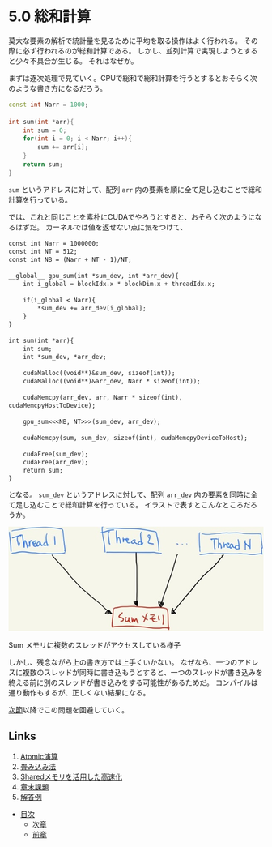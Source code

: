 # 5.0 総和計算
莫大な要素の解析で統計量を見るために平均を取る操作はよく行われる。
その際に必ず行われるのが総和計算である。
しかし、並列計算で実現しようとすると少々不具合が生じる。
それはなぜか。

まずは逐次処理で見ていく。CPUで総和で総和計算を行うとするとおそらく次のような書き方になるだろう。

```cpp
const int Narr = 1000;

int sum(int *arr){
    int sum = 0;
    for(int i = 0; i < Narr; i++){
        sum += arr[i];
    }
    return sum;
}
```

`sum` というアドレスに対して、配列 `arr` 内の要素を順に全て足し込むことで総和計算を行っている。

では、これと同じことを素朴にCUDAでやろうとすると、おそらく次のようになるはずだ。
カーネルでは値を返せない点に気をつけて、

```cuda
const int Narr = 1000000;
const int NT = 512;
const int NB = (Narr + NT - 1)/NT;

__global__ gpu_sum(int *sum_dev, int *arr_dev){
    int i_global = blockIdx.x * blockDim.x + threadIdx.x;

    if(i_global < Narr){
        *sum_dev += arr_dev[i_global];
    }
}

int sum(int *arr){
    int sum;
    int *sum_dev, *arr_dev;

    cudaMalloc((void**)&sum_dev, sizeof(int));
    cudaMalloc((void**)&arr_dev, Narr * sizeof(int));

    cudaMemcpy(arr_dev, arr, Narr * sizeof(int), cudaMemcpyHostToDevice);

    gpu_sum<<<NB, NT>>>(sum_dev, arr_dev);

    cudaMemcpy(sum, sum_dev, sizeof(int), cudaMemcpyDeviceToHost);

    cudaFree(sum_dev);
    cudaFree(arr_dev);
    return sum;
}
```

となる。
`sum_dev` というアドレスに対して、配列 `arr_dev` 内の要素を同時に全て足し込むことで総和計算を行っている。
イラストで表すとこんなところだろうか。

![5.0-naive.jpg](./images/5.0-naive.jpg)

Sum メモリに複数のスレッドがアクセスしている様子

しかし、残念ながら上の書き方では上手くいかない。
なぜなら、一つのアドレスに複数のスレッドが同時に書き込もうとすると、一つのスレッドが書き込みを終える前に別のスレッドが書き込みをする可能性があるためだ。
コンパイルは通り動作もするが、正しくない結果になる。

[次節](./5.1.md)以降でこの問題を回避していく。

## Links
1. [Atomic演算](./5.1.md)
1. [畳み込み法](./5.2.md)
1. [Sharedメモリを活用した高速化](./5.3.md)
1. [章末課題](./5.4.md)
1. [解答例](./5.5.md)

* [目次](./index.md)
    * [次章](./6.0.md)
    * [前章](./4.0.md)